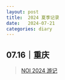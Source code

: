 ```yaml
---
layout: post
title:  2024 夏季记录
date:   2024-07-21
categories: diary
---
```


## 07.16｜重庆

>   [NOI 2024 游记](https://blog.lyccrius.site/diary/noi-2024)